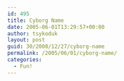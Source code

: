 ```yaml
---
id: 495
title: Cyborg Name
date: 2005-06-01T13:29:57+00:00
author: tsykoduk
layout: post
guid: 30/2008/12/27/cyborg-name
permalink: /2005/06/01/cyborg-name/
categories:
  - Fun!
---
```

<p><a href="http://www.cyborgname.com/"><center><img src="http://www.cyborgname.com/cybimages/T/edox-TSYKODUK.jpg" alt="" /></center></a></p>